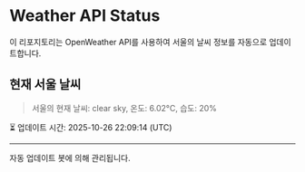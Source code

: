 
# Weather API Status

이 리포지토리는 OpenWeather API를 사용하여 서울의 날씨 정보를 자동으로 업데이트합니다.

## 현재 서울 날씨
> 서울의 현재 날씨: clear sky, 온도: 6.02°C, 습도: 20%

⏳ 업데이트 시간: 2025-10-26 22:09:14 (UTC)

---
자동 업데이트 봇에 의해 관리됩니다.
